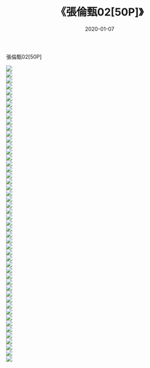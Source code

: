 ﻿---
layout: post
title:  《張倫甄02[50P]》
date:   2020-01-07
img: http://pic.660000.xyz/1:down/唯美/2020/張倫甄02[50P]/000.jpg
categories: [美女, 清纯, 唯美]
---

張倫甄02[50P]

  ![](http://pic.660000.xyz/1:down/唯美/2020/張倫甄02[50P]/001.jpg) <br> ![](http://pic.660000.xyz/1:down/唯美/2020/張倫甄02[50P]/002.jpg) <br> ![](http://pic.660000.xyz/1:down/唯美/2020/張倫甄02[50P]/003.jpg) <br> ![](http://pic.660000.xyz/1:down/唯美/2020/張倫甄02[50P]/004.jpg) <br> ![](http://pic.660000.xyz/1:down/唯美/2020/張倫甄02[50P]/005.jpg) <br> ![](http://pic.660000.xyz/1:down/唯美/2020/張倫甄02[50P]/006.jpg) <br> ![](http://pic.660000.xyz/1:down/唯美/2020/張倫甄02[50P]/007.jpg) <br> ![](http://pic.660000.xyz/1:down/唯美/2020/張倫甄02[50P]/008.jpg) <br> ![](http://pic.660000.xyz/1:down/唯美/2020/張倫甄02[50P]/009.jpg) <br> ![](http://pic.660000.xyz/1:down/唯美/2020/張倫甄02[50P]/010.jpg) <br> ![](http://pic.660000.xyz/1:down/唯美/2020/張倫甄02[50P]/011.jpg) <br> ![](http://pic.660000.xyz/1:down/唯美/2020/張倫甄02[50P]/012.jpg) <br> ![](http://pic.660000.xyz/1:down/唯美/2020/張倫甄02[50P]/013.jpg) <br> ![](http://pic.660000.xyz/1:down/唯美/2020/張倫甄02[50P]/014.jpg) <br> ![](http://pic.660000.xyz/1:down/唯美/2020/張倫甄02[50P]/015.jpg) <br> ![](http://pic.660000.xyz/1:down/唯美/2020/張倫甄02[50P]/016.jpg) <br> ![](http://pic.660000.xyz/1:down/唯美/2020/張倫甄02[50P]/017.jpg) <br> ![](http://pic.660000.xyz/1:down/唯美/2020/張倫甄02[50P]/018.jpg) <br> ![](http://pic.660000.xyz/1:down/唯美/2020/張倫甄02[50P]/019.jpg) <br> ![](http://pic.660000.xyz/1:down/唯美/2020/張倫甄02[50P]/020.jpg) <br> ![](http://pic.660000.xyz/1:down/唯美/2020/張倫甄02[50P]/021.jpg) <br> ![](http://pic.660000.xyz/1:down/唯美/2020/張倫甄02[50P]/022.jpg) <br> ![](http://pic.660000.xyz/1:down/唯美/2020/張倫甄02[50P]/023.jpg) <br> ![](http://pic.660000.xyz/1:down/唯美/2020/張倫甄02[50P]/024.jpg) <br> ![](http://pic.660000.xyz/1:down/唯美/2020/張倫甄02[50P]/025.jpg) <br> ![](http://pic.660000.xyz/1:down/唯美/2020/張倫甄02[50P]/026.jpg) <br> ![](http://pic.660000.xyz/1:down/唯美/2020/張倫甄02[50P]/027.jpg) <br> ![](http://pic.660000.xyz/1:down/唯美/2020/張倫甄02[50P]/028.jpg) <br> ![](http://pic.660000.xyz/1:down/唯美/2020/張倫甄02[50P]/029.jpg) <br> ![](http://pic.660000.xyz/1:down/唯美/2020/張倫甄02[50P]/030.jpg) <br> ![](http://pic.660000.xyz/1:down/唯美/2020/張倫甄02[50P]/031.jpg) <br> ![](http://pic.660000.xyz/1:down/唯美/2020/張倫甄02[50P]/032.jpg) <br> ![](http://pic.660000.xyz/1:down/唯美/2020/張倫甄02[50P]/033.jpg) <br> ![](http://pic.660000.xyz/1:down/唯美/2020/張倫甄02[50P]/034.jpg) <br> ![](http://pic.660000.xyz/1:down/唯美/2020/張倫甄02[50P]/035.jpg) <br> ![](http://pic.660000.xyz/1:down/唯美/2020/張倫甄02[50P]/036.jpg) <br> ![](http://pic.660000.xyz/1:down/唯美/2020/張倫甄02[50P]/037.jpg) <br> ![](http://pic.660000.xyz/1:down/唯美/2020/張倫甄02[50P]/038.jpg) <br> ![](http://pic.660000.xyz/1:down/唯美/2020/張倫甄02[50P]/039.jpg) <br> ![](http://pic.660000.xyz/1:down/唯美/2020/張倫甄02[50P]/040.jpg) <br> ![](http://pic.660000.xyz/1:down/唯美/2020/張倫甄02[50P]/041.jpg) <br> ![](http://pic.660000.xyz/1:down/唯美/2020/張倫甄02[50P]/042.jpg) <br> ![](http://pic.660000.xyz/1:down/唯美/2020/張倫甄02[50P]/043.jpg) <br> ![](http://pic.660000.xyz/1:down/唯美/2020/張倫甄02[50P]/044.jpg) <br> ![](http://pic.660000.xyz/1:down/唯美/2020/張倫甄02[50P]/045.jpg) <br> ![](http://pic.660000.xyz/1:down/唯美/2020/張倫甄02[50P]/046.jpg) <br> ![](http://pic.660000.xyz/1:down/唯美/2020/張倫甄02[50P]/047.jpg) <br> ![](http://pic.660000.xyz/1:down/唯美/2020/張倫甄02[50P]/048.jpg) <br> ![](http://pic.660000.xyz/1:down/唯美/2020/張倫甄02[50P]/049.jpg) <br> ![](http://pic.660000.xyz/1:down/唯美/2020/張倫甄02[50P]/050.jpg) <br>